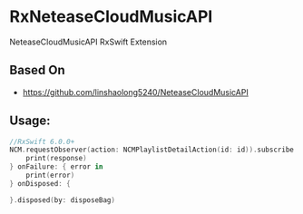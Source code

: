# RxNeteaseCloudMusicAPI

NeteaseCloudMusicAPI RxSwift Extension

## Based On
* https://github.com/linshaolong5240/NeteaseCloudMusicAPI

## Usage:
```Swift
//RxSwift 6.0.0+
NCM.requestObserver(action: NCMPlaylistDetailAction(id: id)).subscribe { response in
    print(response)
} onFailure: { error in
    print(error)
} onDisposed: {

}.disposed(by: disposeBag)
```
